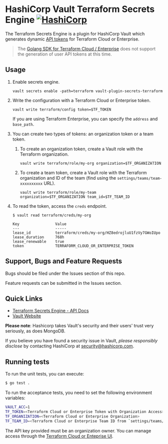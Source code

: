 # HashiCorp Vault Terraform Secrets Engine [![HashiCorp](https://circleci.com/gh/hashicorp/vault-plugin-secrets-terraform.svg?style=svg)](https://circleci.com/gh/hashicorp/vault-plugin-secrets-terraform)

The Terraform Secrets Engine is a plugin for HashiCorp Vault which generates
dynamic [API tokens](https://www.terraform.io/docs/cloud/users-teams-organizations/api-tokens.html)
for Terraform Cloud or Enterprise.

> The [Golang SDK for Terraform Cloud / Enterprise](https://github.com/hashicorp/go-tfe)
> does not support the generation
> of user API tokens at this time.

## Usage

1. Enable secrets engine.
   ```shell
   vault secrets enable -path=terraform vault-plugin-secrets-terraform
   ```

1. Write the configuration with a Terraform Cloud or Enterprise token.
   ```shell
   vault write terraform/config token=$TF_TOKEN
   ```
   If you are using Terraform Enterprise, you can specify the `address` and `base_path`.

1. You can create two types of tokens: an organization token or a team token.

   1. To create an organization token, create a Vault role with the Terraform organization.
      ```shell
      vault write terraform/role/my-org organization=$TF_ORGANIZATION
      ```

   1. To create a team token, create a Vault role with the Terraform organization and
      ID of the team (find using the `settings/teams/team-xxxxxxxxxx` URL).
      ```shell
      vault write terraform/role/my-team organization=$TF_ORGANIZATION team_id=$TF_TEAM_ID
      ```

1. To read the token, access the `creds` endpoint.
   ```shell
   $ vault read terraform/creds/my-org

   Key                Value
   ---                -----
   lease_id           terraform/creds/my-org/HZ8edrojluU1fzVy7GWoIUpo
   lease_duration     768h
   lease_renewable    true
   token              TERRAFORM_CLOUD_OR_ENTERPRISE_TOKEN
   ```

## Support, Bugs and Feature Requests

Bugs should be filed under the Issues section of this repo.

Feature requests can be submitted in the Issues section.

## Quick Links
- [Terraform Secrets Engine - API Docs](https://www.terraform.io/docs/cloud/users-teams-organizations/api-tokens.html)
- [Vault Website](https://www.vaultproject.io)

**Please note**: Hashicorp takes Vault's security and their users' trust very seriously, as does MongoDB.

If you believe you have found a security issue in Vault, _please responsibly disclose_ by
contacting HashiCorp at [security@hashicorp.com](mailto:security@hashicorp.com).

## Running tests

To run the unit tests, you can execute:

```bash
$ go test .
```

To run the acceptance tests, you need to set the following environment variables:

```bash
VAULT_ACC=1
TF_TOKEN=<Terraform Cloud or Enterprise Token with Organization Access>
TF_ORGANIZATION=<Terraform Cloud or Enterprise Organization>
TF_TEAM_ID=<Terraform Cloud or Enterprise Team ID from `settings/teams/team-xxxxxxxxxxxx`>
```

The API key provided must be an organization owner. You can manage access through the
[Terraform Cloud or Enteprise UI](https://www.terraform.io/docs/cloud/users-teams-organizations/teams.html#the-owners-team).
